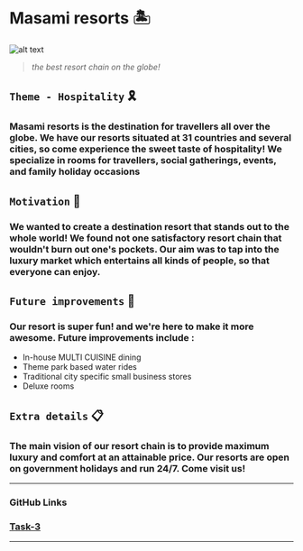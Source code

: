 # **Masami resorts 🏝️** 

![alt text](https://raw.githubusercontent.com/Harine19/cognizance/master/Task-3/Hospitality%20(resorts).png)

> *the best resort chain on the globe!*

## **`Theme - Hospitality` 🎗️** 

### Masami resorts is the destination for travellers all over the globe. We have our resorts situated at 31 countries and several cities, so come experience the sweet taste of hospitality! We specialize in rooms for travellers, social gatherings, events, and family holiday occasions

## **`Motivation` 💪** 
### We wanted to create a destination resort that stands out to the whole world! We found not one satisfactory resort chain that wouldn't burn out one's pockets. Our aim was to  tap into the luxury market which entertains all kinds of people, so that everyone can enjoy.

## **`Future improvements` 🔮**
### Our resort is super fun! and we're here to make it more awesome. Future improvements include : 
- In-house MULTI CUISINE dining 
- Theme park based water rides
- Traditional city specific small business stores
- Deluxe rooms 

## **`Extra details` 📋**
### The main vision of our resort chain is to provide maximum luxury and comfort at an attainable price. Our resorts are open on government holidays and run 24/7. Come visit us!

 
---
### **GitHub Links**

### [Task-3](https://github.com/Harine19/cognizance/blob/master/Task-3/Hospitality%20(resorts).png)
---
